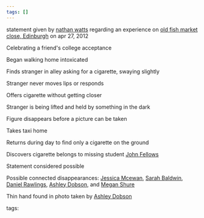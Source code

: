 ```yaml
---
tags: []
---
```

   
statement given by [nathan watts](/not_created.md) regarding an experience on [old fish market close, Edinburgh](/not_created.md) on apr 27, 2012   
   
Celebrating a friend's college acceptance    
   
Began walking home intoxicated    
   
Finds stranger in alley asking for a cigarette, swaying slightly   
   
Stranger never moves lips or responds   
   
Offers cigarette without getting closer   
   
Stranger is being lifted and held by something in the dark   
   
Figure disappears before a picture can be taken   
   
Takes taxi home   
   
Returns during day to find only a cigarette on the ground   
   
Discovers cigarette belongs to missing student [John Fellows](/not_created.md)   
   
Statement considered possible   
   
Possible connected disappearances: [Jessica Mcewan](/not_created.md), [Sarah Baldwin](/not_created.md), [Daniel Rawlings](/not_created.md), [Ashley Dobson](/not_created.md), and [Megan Shure](/not_created.md)   
   
Thin hand found in photo taken by [Ashley Dobson](/not_created.md)   
   
tags: